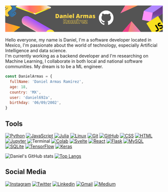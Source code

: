 ![GitHub Header](images/header2.png)

Hello everyone, my name is Daniel, I'm a software developer located in Mexico, I'm passionate about the world of technology, especially Artificial Intelligence and data science.       
I'm currently working as a backend developer and I'm researching on Machine Learning, I collaborate in both local and national software communities. My dream is to be a ML engineer.
```javascript
const DanielArmas = {
  fullName: 'Daniel Armas Ramírez',
  age: 18,
  country: 'MX',
  user: 'daniel692a',
  birthday: '06/09/2002',
}
```
## Tools
[![Python](https://img.shields.io/badge/-Python-blue?logo=python&logoColor=yellow&style=for-the-badge)](https://www.python.org/)
[![JavaScript](https://img.shields.io/badge/-JavaScript-yellow?logo=javascript&logoColor=black&style=for-the-badge)](https://developer.mozilla.org/es/docs/Web/JavaScript)
[![Julia](https://img.shields.io/badge/-Julia-9558B2?logo=julia&logoColor=white&style=for-the-badge)](https://julialang.org/)
[![Linux](https://img.shields.io/badge/-Linux-FCC624?logo=linux&logoColor=black&style=for-the-badge)](https://www.linux.org/)
[![Git](https://img.shields.io/badge/-Git-F05032?logo=git&logoColor=white&style=for-the-badge)](https://git-scm.com/)
[![GitHub](https://img.shields.io/badge/-GitHub-181717?logo=github&logoColor=white&style=for-the-badge)](https://github.com/home)
[![CSS](https://img.shields.io/badge/-CSS-1572B6?logo=css3&logoColor=white&style=for-the-badge)](https://developer.mozilla.org/es/docs/Web/CSS)
[![HTML](https://img.shields.io/badge/-HTML-E34F26?logo=html5&logoColor=white&style=for-the-badge)](https://developer.mozilla.org/es/docs/Web/HTML)
[![Jupyter](https://img.shields.io/badge/-Jupyter-F37626?logo=jupyter&logoColor=white&style=for-the-badge)](https://jupyter.org/)
![Terminal](https://img.shields.io/badge/-Terminal-4D4D4D?logo=windows-terminal&logoColor=white&style=for-the-badge)
[![Colab](https://img.shields.io/badge/-Colab-F9AB00?logo=google-colab&logoColor=white&style=for-the-badge)](https://colab.research.google.com/notebooks/welcome.ipynb)
[![Svelte](https://img.shields.io/badge/-Svelte-FF3E00?logo=svelte&logoColor=white&style=for-the-badge)](https://svelte.dev/)
[![React](https://img.shields.io/badge/-React-61DAFB?logo=react&logoColor=black&style=for-the-badge)](https://reactjs.org/)
[![Flask](https://img.shields.io/badge/-Flask-000000?logo=flask&logoColor=white&style=for-the-badge)](https://flask.palletsprojects.com/en/2.0.x/#)
[![MySQL](https://img.shields.io/badge/-MySQL-4479A1?logo=mysql&logoColor=white&style=for-the-badge)](https://www.mysql.com/)
[![SQLite](https://img.shields.io/badge/-SQLite-003B57?logo=sqlite&logoColor=white&style=for-the-badge)](https://www.sqlite.org/index.html)
[![TensorFlow](https://img.shields.io/badge/-TensorFlow-FF6F00?logo=tensorflow&logoColor=white&style=for-the-badge)](https://www.tensorflow.org/)
[![Keras](https://img.shields.io/badge/-Keras-D00000?logo=keras&logoColor=white&style=for-the-badge)](https://keras.io/)

![Daniel's GitHub stats](https://github-readme-stats.vercel.app/api?username=daniel692a&show_icons=true&theme=synthwave)
[![Top Langs](https://github-readme-stats.vercel.app/api/top-langs/?username=daniel692a&layout=compact&theme=synthwave)](https://github.com/anuraghazra/github-readme-stats)

## Social Media
[![Instagram](https://shields.io/badge/-Instagram-E4405F?logo=instagram&logoColor=white&style=for-the-badge)](https://www.instagram.com/daniel692a)
[![Twitter](https://shields.io/badge/-Twitter-1DA1F2?logo=twitter&logoColor=white&style=for-the-badge)](https://twitter.com/daniel692a)
[![Linkedin](https://shields.io/badge/-LinkedIn-0A66C2?logo=linkedin&logoColor=white&style=for-the-badge)](https://www.linkedin.com/in/daniel-armas-443994190/)
[![Gmail](https://img.shields.io/badge/Gmail-D14836?style=for-the-badge&logo=Gmail&logoColor=white)](mailto:daniel62armas@gmail.com)
[![Medium](https://shields.io/badge/-Medium-000000?logo=medium&logoColor=white&style=for-the-badge)](https://daniel692a.medium.com/)
